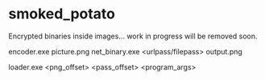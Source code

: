 # smoked_potato
Encrypted binaries inside images... work in progress will be removed soon.

encoder.exe picture.png net_binary.exe <pass> <urlpass/filepass> <offset> output.png

loader.exe <url> <password> <png_offset> <pass_offset> <program_args>
